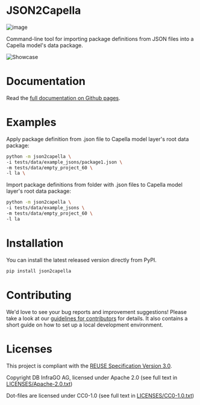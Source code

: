 <!--
 ~ Copyright DB InfraGO AG and contributors
 ~ SPDX-License-Identifier: Apache-2.0
 -->

# JSON2Capella

![image](https://github.com/DSD-DBS/json2capella/actions/workflows/build-test-publish.yml/badge.svg)

Command-line tool for importing package definitions from JSON files into a Capella model's data package.

![Showcase](https://i.imgur.com/Qwzm0In.gif)

# Documentation

Read the [full documentation on Github pages](https://dsd-dbs.github.io/json2capella).

# Examples

Apply package definition from .json file to Capella model layer's root data package:

```sh
python -m json2capella \
-i tests/data/example_jsons/package1.json \
-m tests/data/empty_project_60 \
-l la \
```

Import package definitions from folder with .json files to Capella model layer's root data package:

```sh
python -m json2capella \
-i tests/data/example_jsons \
-m tests/data/empty_project_60 \
-l la
```

# Installation

You can install the latest released version directly from PyPI.

```sh
pip install json2capella
```

# Contributing

We'd love to see your bug reports and improvement suggestions! Please take a
look at our [guidelines for contributors](CONTRIBUTING.md) for details. It also
contains a short guide on how to set up a local development environment.

# Licenses

This project is compliant with the
[REUSE Specification Version 3.0](https://git.fsfe.org/reuse/docs/src/commit/d173a27231a36e1a2a3af07421f5e557ae0fec46/spec.md).

Copyright DB InfraGO AG, licensed under Apache 2.0 (see full text in
[LICENSES/Apache-2.0.txt](LICENSES/Apache-2.0.txt))

Dot-files are licensed under CC0-1.0 (see full text in
[LICENSES/CC0-1.0.txt](LICENSES/CC0-1.0.txt))
